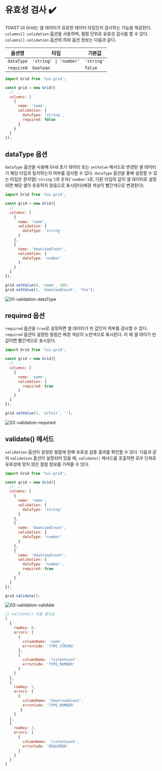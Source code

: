 # 유효성 검사 ✔️

TOAST UI Grid는 셀 데이터가 유효한 데이터 타입인지 검사하는 기능을 제공한다. `columns[].validation` 옵션을 사용하며, 컬럼 단위로 유효성 검사를 할 수 있다. `columns[].validation` 옵션의 하위 옵션 정보는 다음과 같다.

| 옵션명 | 타입 | 기본값 |
| --- | --- | --- |
| `dataType` | `'string' \| 'number'` | `'string'` |
| `required` | `boolean` | `false` |

```js
import Grid from 'tui-grid';

const grid = new Grid({
  // ...
  columns: [
    {
      name: 'name',
      validation: {
        dataType: 'string',
        required: false
      }
    }
  ]
});
```

## dataType 옵션

`dataType` 옵션을 사용해 Grid 초기 데이터 또는 `setValue` 메서드로 변경된 셀 데이터가 해당 타입과 일치하는지 여부를 검사할 수 있다. `dataType` 옵션을 통해 설정할 수 있는 타입은 문자열(`'string'`)과 숫자(`'number'`)로, 다른 타입의 값이 셀 데이터로 설정되면 해당 셀이 유효하지 않음으로 표시된다(배경 색상이 빨간색으로 변경된다).

```js
import Grid from 'tui-grid';

const grid = new Grid({
  // ...
  columns: [
    {
      name: 'name',
      validation: {
        dataType: 'string'
      }
    },
    {
      name: 'downloadCount',
      validation: {
        dataType: 'number'
      }
    }
  ]
});

grid.setValue(0, 'name', 10);
grid.setValue(1, 'downloadCount', 'foo');
```
![01-validation-dataType](https://user-images.githubusercontent.com/18183560/61283083-81ec0480-a7f7-11e9-9d57-07f729d6346b.png)

## required 옵션

`required` 옵션을 `true`로 설정하면 셀 데이터가 빈 값인지 여부를 검사할 수 있다. `required` 옵션이 설정된 컬럼은 배경 색상이 노란색으로 표시된다. 이 때 셀 데이가 빈 값이면 빨간색으로 표시된다.

```js
import Grid from 'tui-grid';

const grid = new Grid({
  // ...
  columns: [
    {
      name: 'name',
      validation: {
        required: true
      }
    }
  ]
});

grid.setValue(3, 'artsit', '');
```
![02-validation-required](https://user-images.githubusercontent.com/18183560/61283084-81ec0480-a7f7-11e9-9e82-715f8da22ecd.png)

## validate() 메서드

`validation` 옵션이 설정된 컬럼에 한해 유효성 검증 결과를 확인할 수 있다. 다음과 같이 `validation` 옵션이 설정되어 있을 때,  `validate()` 메서드를 호출하면 로우 단위로 유효성에 맞지 않은 컬럼 정보를 가져올 수 있다.

```js
import Grid from 'tui-grid';

const grid = new Grid({
  // ...
  columns: [
    {
      name: 'name',
      validation: {
        dataType: 'string'
      }
    },
    {
      name: 'downloadCount',
      validation: {
        dataType: 'number'
      }
    },
    {
      name: 'downloadCount',
      validation: {
        dataType: 'number',
        required: true
      }
    }
  ]
});

grid.validate();
```

![03-validation-validate](https://user-images.githubusercontent.com/18183560/61283085-81ec0480-a7f7-11e9-8ef2-d84aa1652649.png)

```js
// validate() 호출 결과값
[
  {
    rowKey: 0,
    errors: [
      {
        columnName: 'name',
        errorCode: 'TYPE_STRING'
      },
      {
        columnName: 'listenCount',
        errorCode: 'TYPE_NUMBER'
      }
    ]
  },
  {
    rowKey: 1,
    errors: [
      {
        columnName: 'downloadCount',
        errorCode: 'TYPE_NUMBER'
       }
    ]
  },
  {
    rowKey: 3,
    errors: [
      {
        columnName: 'listenCount',
        errorCode: 'REQUIRED'
      }
    ]
  }
]
```
